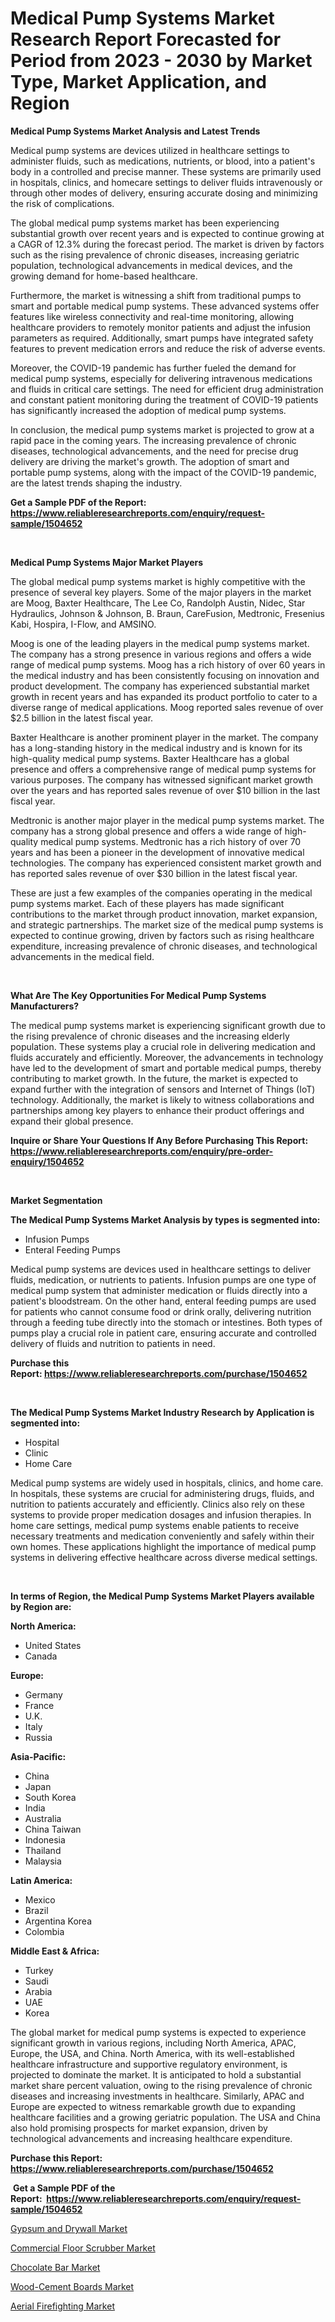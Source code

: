 <p><h1>Medical Pump Systems Market Research Report Forecasted for Period from 2023 -  2030 by Market Type, Market Application, and Region</h1></p><p><strong>Medical Pump Systems Market Analysis and Latest Trends</strong></p>
<p><p>Medical pump systems are devices utilized in healthcare settings to administer fluids, such as medications, nutrients, or blood, into a patient's body in a controlled and precise manner. These systems are primarily used in hospitals, clinics, and homecare settings to deliver fluids intravenously or through other modes of delivery, ensuring accurate dosing and minimizing the risk of complications.</p><p>The global medical pump systems market has been experiencing substantial growth over recent years and is expected to continue growing at a CAGR of 12.3% during the forecast period. The market is driven by factors such as the rising prevalence of chronic diseases, increasing geriatric population, technological advancements in medical devices, and the growing demand for home-based healthcare.</p><p>Furthermore, the market is witnessing a shift from traditional pumps to smart and portable medical pump systems. These advanced systems offer features like wireless connectivity and real-time monitoring, allowing healthcare providers to remotely monitor patients and adjust the infusion parameters as required. Additionally, smart pumps have integrated safety features to prevent medication errors and reduce the risk of adverse events.</p><p>Moreover, the COVID-19 pandemic has further fueled the demand for medical pump systems, especially for delivering intravenous medications and fluids in critical care settings. The need for efficient drug administration and constant patient monitoring during the treatment of COVID-19 patients has significantly increased the adoption of medical pump systems.</p><p>In conclusion, the medical pump systems market is projected to grow at a rapid pace in the coming years. The increasing prevalence of chronic diseases, technological advancements, and the need for precise drug delivery are driving the market's growth. The adoption of smart and portable pump systems, along with the impact of the COVID-19 pandemic, are the latest trends shaping the industry.</p></p>
<p><strong>Get a Sample PDF of the Report:&nbsp; <a href="https://www.reliableresearchreports.com/enquiry/request-sample/1504652">https://www.reliableresearchreports.com/enquiry/request-sample/1504652</a></strong></p>
<p>&nbsp;</p>
<p><strong>Medical Pump Systems Major Market Players</strong></p>
<p><p>The global medical pump systems market is highly competitive with the presence of several key players. Some of the major players in the market are Moog, Baxter Healthcare, The Lee Co, Randolph Austin, Nidec, Star Hydraulics, Johnson & Johnson, B. Braun, CareFusion, Medtronic, Fresenius Kabi, Hospira, I-Flow, and AMSINO. </p><p>Moog is one of the leading players in the medical pump systems market. The company has a strong presence in various regions and offers a wide range of medical pump systems. Moog has a rich history of over 60 years in the medical industry and has been consistently focusing on innovation and product development. The company has experienced substantial market growth in recent years and has expanded its product portfolio to cater to a diverse range of medical applications. Moog reported sales revenue of over $2.5 billion in the latest fiscal year.</p><p>Baxter Healthcare is another prominent player in the market. The company has a long-standing history in the medical industry and is known for its high-quality medical pump systems. Baxter Healthcare has a global presence and offers a comprehensive range of medical pump systems for various purposes. The company has witnessed significant market growth over the years and has reported sales revenue of over $10 billion in the last fiscal year.</p><p>Medtronic is another major player in the medical pump systems market. The company has a strong global presence and offers a wide range of high-quality medical pump systems. Medtronic has a rich history of over 70 years and has been a pioneer in the development of innovative medical technologies. The company has experienced consistent market growth and has reported sales revenue of over $30 billion in the latest fiscal year.</p><p>These are just a few examples of the companies operating in the medical pump systems market. Each of these players has made significant contributions to the market through product innovation, market expansion, and strategic partnerships. The market size of the medical pump systems is expected to continue growing, driven by factors such as rising healthcare expenditure, increasing prevalence of chronic diseases, and technological advancements in the medical field.</p></p>
<p>&nbsp;</p>
<p><strong>What Are The Key Opportunities For Medical Pump Systems Manufacturers?</strong></p>
<p><p>The medical pump systems market is experiencing significant growth due to the rising prevalence of chronic diseases and the increasing elderly population. These systems play a crucial role in delivering medication and fluids accurately and efficiently. Moreover, the advancements in technology have led to the development of smart and portable medical pumps, thereby contributing to market growth. In the future, the market is expected to expand further with the integration of sensors and Internet of Things (IoT) technology. Additionally, the market is likely to witness collaborations and partnerships among key players to enhance their product offerings and expand their global presence.</p></p>
<p><strong>Inquire or Share Your Questions If Any Before Purchasing This Report: <a href="https://www.reliableresearchreports.com/enquiry/pre-order-enquiry/1504652">https://www.reliableresearchreports.com/enquiry/pre-order-enquiry/1504652</a></strong></p>
<p>&nbsp;</p>
<p><strong>Market Segmentation</strong></p>
<p><strong>The Medical Pump Systems Market Analysis by types is segmented into:</strong></p>
<p><ul><li>Infusion Pumps</li><li>Enteral Feeding Pumps</li></ul></p>
<p><p>Medical pump systems are devices used in healthcare settings to deliver fluids, medication, or nutrients to patients. Infusion pumps are one type of medical pump system that administer medication or fluids directly into a patient's bloodstream. On the other hand, enteral feeding pumps are used for patients who cannot consume food or drink orally, delivering nutrition through a feeding tube directly into the stomach or intestines. Both types of pumps play a crucial role in patient care, ensuring accurate and controlled delivery of fluids and nutrition to patients in need.</p></p>
<p><strong>Purchase this Report:&nbsp;<a href="https://www.reliableresearchreports.com/purchase/1504652">https://www.reliableresearchreports.com/purchase/1504652</a></strong></p>
<p>&nbsp;</p>
<p><strong>The Medical Pump Systems Market Industry Research by Application is segmented into:</strong></p>
<p><ul><li>Hospital</li><li>Clinic</li><li>Home Care</li></ul></p>
<p><p>Medical pump systems are widely used in hospitals, clinics, and home care. In hospitals, these systems are crucial for administering drugs, fluids, and nutrition to patients accurately and efficiently. Clinics also rely on these systems to provide proper medication dosages and infusion therapies. In home care settings, medical pump systems enable patients to receive necessary treatments and medication conveniently and safely within their own homes. These applications highlight the importance of medical pump systems in delivering effective healthcare across diverse medical settings.</p></p>
<p>&nbsp;</p>
<p><strong>In terms of Region, the Medical Pump Systems Market Players available by Region are:</strong></p>
<p>
    <p> <strong> North America: </strong>
        <ul>
            <li>United States</li>
            <li>Canada</li>
        </ul>
        </p> 
    <p> <strong> Europe: </strong>
        <ul>
            <li>Germany</li>
            <li>France</li>
            <li>U.K.</li>
            <li>Italy</li>
            <li>Russia</li>
        </ul>
        </p> 
    <p> <strong> Asia-Pacific: </strong>
        <ul>
            <li>China</li>
            <li>Japan</li>
            <li>South Korea</li>
            <li>India</li>
            <li>Australia</li>
            <li>China Taiwan</li>
            <li>Indonesia</li>
            <li>Thailand</li>
            <li>Malaysia</li>
        </ul>
        </p> 
    <p> <strong> Latin America: </strong>
        <ul>
            <li>Mexico</li>
            <li>Brazil</li>
            <li>Argentina Korea</li>
            <li>Colombia</li>
        </ul>
        </p> 
    <p> <strong> Middle East & Africa: </strong>
        <ul>
            <li>Turkey</li>
            <li>Saudi</li>
            <li>Arabia</li>
            <li>UAE</li>
            <li>Korea</li>
        </ul>
    </p>
    </p>
<p><p>The global market for medical pump systems is expected to experience significant growth in various regions, including North America, APAC, Europe, the USA, and China. North America, with its well-established healthcare infrastructure and supportive regulatory environment, is projected to dominate the market. It is anticipated to hold a substantial market share percent valuation, owing to the rising prevalence of chronic diseases and increasing investments in healthcare. Similarly, APAC and Europe are expected to witness remarkable growth due to expanding healthcare facilities and a growing geriatric population. The USA and China also hold promising prospects for market expansion, driven by technological advancements and increasing healthcare expenditure.</p></p>
<p><strong>Purchase this Report: <a href="https://www.reliableresearchreports.com/purchase/1504652">https://www.reliableresearchreports.com/purchase/1504652</a></strong></p>
<p>&nbsp;<strong>Get a Sample PDF of the Report:&nbsp;&nbsp;<a href="https://www.reliableresearchreports.com/enquiry/request-sample/1504652">https://www.reliableresearchreports.com/enquiry/request-sample/1504652</a></strong></p>
<p><strong></strong></p>
<p><p><a href="https://github.com/gulaimolin/Market-Research-Report-List-1/blob/main/gypsum-and-drywall-market.md">Gypsum and Drywall Market</a></p><p><a href="https://www.linkedin.com/pulse/commercial-floor-scrubber-market-size-2023-2030-global-yxoze/">Commercial Floor Scrubber Market</a></p><p><a href="https://medium.com/@coltruecker/chocolate-bar-market-size-growth-forecast-2023-2030-736785de3c81">Chocolate Bar Market</a></p><p><a href="https://github.com/ruslanpoljakovrd177/Market-Research-Report-List-1/blob/main/wood-cement-boards-market.md">Wood-Cement Boards Market</a></p><p><a href="https://medium.com/@anndavis1924/aerial-firefighting-market-size-growth-forecast-2023-2030-9fc3179275ea">Aerial Firefighting Market</a></p></p>